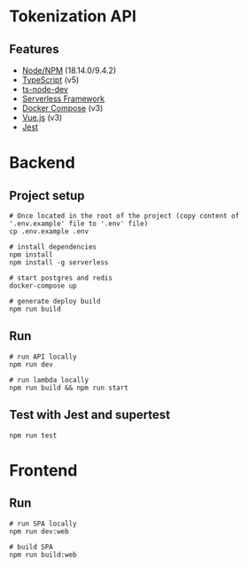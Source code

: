 # Tokenization API

## Features

- [Node/NPM](https://nodejs.org/es) (18.14.0/9.4.2)
- [TypeScript](https://www.typescriptlang.org/) (v5)
- [ts-node-dev](https://github.com/wclr/ts-node-dev)
- [Serverless Framework](https://www.serverless.com/)
- [Docker Compose](https://docs.docker.com/compose/gettingstarted/) (v3)
- [Vue.js](https://vuejs.org/) (v3)
- [Jest](https://jestjs.io)

# Backend

## Project setup

```
# Once located in the root of the project (copy content of '.env.example' file to '.env' file)
cp .env.example .env

# install dependencies
npm install
npm install -g serverless

# start postgres and redis
docker-compose up

# generate deploy build
npm run build
```

## Run
```
# run API locally
npm run dev

# run lambda locally
npm run build && npm run start
```

## Test with Jest and supertest
```
npm run test
```

# Frontend

## Run
```
# run SPA locally
npm run dev:web

# build SPA
npm run build:web
```
